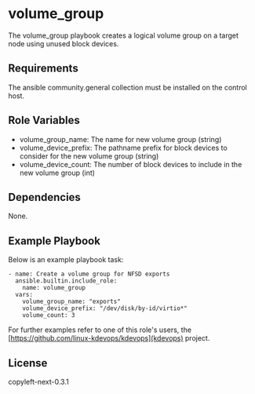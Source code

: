 volume_group
============

The volume_group playbook creates a logical volume group
on a target node using unused block devices.

Requirements
------------

The ansible community.general collection must be installed on the
control host.

Role Variables
--------------

  * volume_group_name: The name for new volume group (string)
  * volume_device_prefix: The pathname prefix for block devices to
    consider for the new volume group (string)
  * volume_device_count: The number of block devices to include in
    the new volume group (int)

Dependencies
------------

None.

Example Playbook
----------------

Below is an example playbook task:

```
- name: Create a volume group for NFSD exports
  ansible.builtin.include_role:
    name: volume_group
  vars:
    volume_group_name: "exports"
    volume_device_prefix: "/dev/disk/by-id/virtio*"
    volume_count: 3
```

For further examples refer to one of this role's users, the
[https://github.com/linux-kdevops/kdevops](kdevops) project.

License
-------

copyleft-next-0.3.1
